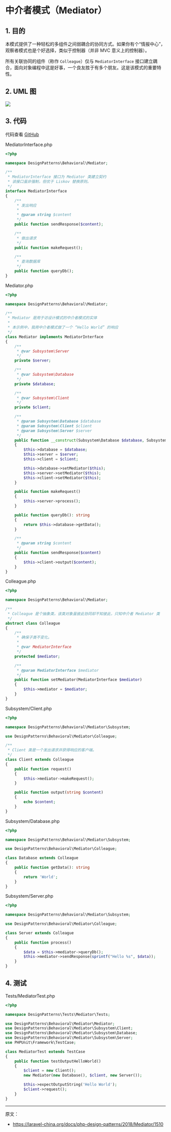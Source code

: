 # 中介者模式（Mediator）

## 1. 目的

本模式提供了一种轻松的多组件之间弱耦合的协同方式。如果你有个“情报中心”，观察者模式也是个好选择，类似于控制器（并非 MVC 意义上的控制器）。

所有关联协同的组件（称作 `Colleague`）仅与 `MediatorInterface` 接口建立耦合，面向对象编程中这是好事，一个良友胜于有多个朋友。这是该模式的重要特性。

## 2. UML 图

![](https://lccdn.phphub.org/uploads/images/201803/19/1/4ll7lPwfDg.png)

## 3. 代码

代码查看 [GitHub](https://github.com/domnikl/DesignPatternsPHP/tree/master/Behavioral/Mediator)

MediatorInterface.php

```php
<?php

namespace DesignPatterns\Behavioral\Mediator;

/**
 * MediatorInterface 接口为 Mediator 类建立契约
 * 该接口虽非强制，但优于 Liskov 替换原则。
 */
interface MediatorInterface
{
    /**
     * 发出响应
     *
     * @param string $content
     */
    public function sendResponse($content);

    /**
     * 做出请求
     */
    public function makeRequest();

    /**
     * 查询数据库
     */
    public function queryDb();
}
```

Mediator.php

```php
<?php

namespace DesignPatterns\Behavioral\Mediator;

/**
 * Mediator 是用于访设计模式的中介者模式的实体
 *
 * 本示例中，我用中介者模式做了一个 “Hello World” 的响应
 */
class Mediator implements MediatorInterface
{
    /**
     * @var Subsystem\Server
     */
    private $server;

    /**
     * @var Subsystem\Database
     */
    private $database;

    /**
     * @var Subsystem\Client
     */
    private $client;

    /**
     * @param Subsystem\Database $database
     * @param Subsystem\Client $client
     * @param Subsystem\Server $server
     */
    public function __construct(Subsystem\Database $database, Subsystem\Client $client, Subsystem\Server $server)
    {
        $this->database = $database;
        $this->server = $server;
        $this->client = $client;

        $this->database->setMediator($this);
        $this->server->setMediator($this);
        $this->client->setMediator($this);
    }

    public function makeRequest()
    {
        $this->server->process();
    }

    public function queryDb(): string
    {
        return $this->database->getData();
    }

    /**
     * @param string $content
     */
    public function sendResponse($content)
    {
        $this->client->output($content);
    }
}
```

Colleague.php

```php
<?php

namespace DesignPatterns\Behavioral\Mediator;

/**
 * Colleague 是个抽象类，该类对象虽彼此协同却不知彼此，只知中介者 Mediator 类
 */
abstract class Colleague
{
    /**
     * 确保子类不变化。
     *
     * @var MediatorInterface
     */
    protected $mediator;

    /**
     * @param MediatorInterface $mediator
     */
    public function setMediator(MediatorInterface $mediator)
    {
        $this->mediator = $mediator;
    }
}
```

Subsystem/Client.php

```php
<?php

namespace DesignPatterns\Behavioral\Mediator\Subsystem;

use DesignPatterns\Behavioral\Mediator\Colleague;

/**
 * Client 类是一个发出请求并获得响应的客户端。
 */
class Client extends Colleague
{
    public function request()
    {
        $this->mediator->makeRequest();
    }

    public function output(string $content)
    {
        echo $content;
    }
}
```

Subsystem/Database.php

```php
<?php

namespace DesignPatterns\Behavioral\Mediator\Subsystem;

use DesignPatterns\Behavioral\Mediator\Colleague;

class Database extends Colleague
{
    public function getData(): string
    {
        return 'World';
    }
}
```

Subsystem/Server.php

```php
<?php

namespace DesignPatterns\Behavioral\Mediator\Subsystem;

use DesignPatterns\Behavioral\Mediator\Colleague;

class Server extends Colleague
{
    public function process()
    {
        $data = $this->mediator->queryDb();
        $this->mediator->sendResponse(sprintf("Hello %s", $data));
    }
}
```

## 4. 测试

Tests/MediatorTest.php

```php
<?php

namespace DesignPatterns\Tests\Mediator\Tests;

use DesignPatterns\Behavioral\Mediator\Mediator;
use DesignPatterns\Behavioral\Mediator\Subsystem\Client;
use DesignPatterns\Behavioral\Mediator\Subsystem\Database;
use DesignPatterns\Behavioral\Mediator\Subsystem\Server;
use PHPUnit\Framework\TestCase;

class MediatorTest extends TestCase
{
    public function testOutputHelloWorld()
    {
        $client = new Client();
        new Mediator(new Database(), $client, new Server());

        $this->expectOutputString('Hello World');
        $client->request();
    }
}
```

----

原文：

- https://laravel-china.org/docs/php-design-patterns/2018/Mediator/1510